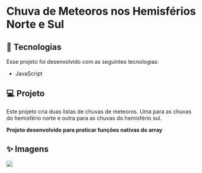 # Chuva de Meteoros nos Hemisférios Norte e Sul
 ## :rocket: Tecnologias
Esse projeto foi desenvolvido com as seguintes tecnologias:
* JavaScript

## :computer: Projeto
Este projeto cria duas listas de chuvas de meteoros. Uma para as chuvas do hemisfério norte e outra para as chuvas do hemisfério sul.

**Projeto desenvolvido para praticar funções nativas do array**

## :sparkles: Imagens
<img src="https://i.pinimg.com/originals/02/3d/32/023d32d23ba8838728a119827520027a.png">
